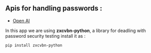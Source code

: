 ## Apis for handling passwords :
- [Open AI](https://openai.com/api/)

In this app we are using **zxcvbn-python**, a library for deadling with password security testing 
install it as :

```bash 
pip install zxcvbn-python
```